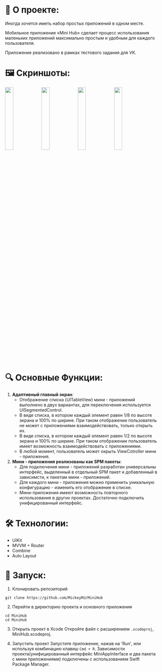 # 🌟 **О проекте**:  
Иногда хочется иметь набор простых приложений в одном месте.

Мобильное приложение «Mini Hub» сделает процесс использования маленьких приложений максимально простым и удобным для каждого пользователя.

Приложение реализовано в рамках тестового задания для VK.

# 🖼️ **Скриншоты**:
<p float="left">
  <img src="https://github.com/user-attachments/assets/9d1b98cb-2697-4a2b-afcb-5d0058e933e7" width="23%" />
  <img src="https://github.com/user-attachments/assets/0d3fd642-1577-415a-a6f5-7b9d39de0043" width="23%" />
  <img src="https://github.com/user-attachments/assets/c0cfb656-66b5-452d-8eca-316344d30fad" width="23%" /> 
  <img src="https://github.com/user-attachments/assets/5199906f-12ad-426e-be32-f0f718bebba3" width="23%" /> 
</p>

# 🔍 **Основные Функции**:

1. **Адаптивный главный экран**:
   - Отображение списка (UITableView) мини - приложений выполнено в двух вариантах, для переключения используется UISegmentedControl.
   - В виде списка, в котором каждый элемент равен 1/8 по высоте экрана и 100% по ширине. При таком отображении пользователь не может с приложениями взаимодействовать, только открыть их.
   - В виде списка, в котором каждый элемент равен 1/2 по высоте экрана и 100% по ширине. При таком отображении пользователь имеет возможность взаимодействовать с приложениями.
   - В любой момент, пользователь может окрыть ViewCotroller мини - приложения.
2. **Мини - приложения реализованы как SPM пакеты**:   
   - Для подключения мини - приложений разработан универсальны интерфейс, выделенный в отдельный SPM пакет и добавленный в зависимсти, к пакетам мини - приложений.
   - Для каждого мини - приложения можно применить уникальную конфигурацию - изменить его отображение в списке.
   - Мини-приложения имеют возможность повторного использования в других проектах. Достаточно подключить унифицированный интерфейс.
  
# 🛠 **Технологии**:

- UIKit
- MVVM + Router
- Combine
- Auto Layout

# 🚀 **Запуск**:

1. Клонировать репозиторий
```
git clone https://github.com/MickeyRU/MiniHub

```

2. Перейти в директорию проекта и основного приложения
```
cd MiniHub
cd MiniHub

```

3. Открыть проект в Xcode
Откройте файл с расширением `.xcodeproj`, MiniHub.xcodeproj.

4. Запустить проект
Запустите приложение, нажав на 'Run', или используя комбинацию клавиш `Cmd + R`. Зависимости проекта(унифицированный интерфейс MiniAppInterface и два пакета с мини приложениями) подключены с использованием Swift Package Manager.
